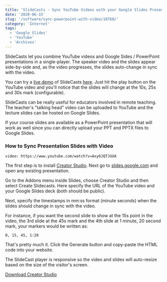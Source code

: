 ```yaml
---
title: 'SlideCasts - Sync YouTube Videos with your Google Slides Presentation'
date: '2020-06-15'
slug: '/software/sync-powerpoint-with-video/18768/'
category: 'Internet'
tags:
  - 'Google Slides'
  - 'YouTube'
  - 'Archives'
---
```


SlideCasts let you combine YouTube videos and Google Sides / PowerPoint presentations in a single-player. The speaker video and the slides appear side-by-side and, as the video progresses, the slides auto-change in sync with the video.

You can try a [live demo](https://www.youtube.com/watch?v=Axy6JQTJUUA) of SlideCasts [here](https://talltweets.com/slidecast/?v=71mvp1fJx9A&s=19xmmcaSpmD_LzYFSkiVMp_u1c9qjlWBCGYbhES-vjGw&m=0,10,25,30,40,70,85,110). Just hit the play button on the YouTube video and you'll notice that the slides will change at the 10s, 25s and 30s mark (configurable).

SlideCasts can be really useful for educators involved in remote teaching. The teacher's "talking head" video can be uploaded to YouTube and the lecture slides can be hosted on Google Slides.

If your course slides are available as a PowerPoint presentation that will work as well since you can directly upload your PPT and PPTX files to Google Slides.

### How to Sync Presentation Slides with Video

`video: https://www.youtube.com/watch?v=Axy6JQTJUUA`

The first step is to install [Creator Studio](https://gsuite.google.com/marketplace/app/creator_studio/509621243108). Next go to [slides.google.com](https://slides.google.com) and open any existing presentation.

Go to the Addons menu inside Slides, choose Creator Studio and then select Create Slidecasts. Here specify the URL of the YouTube video and your Google Slides deck (both should be public).

Next, specify the timestamps in mm:ss format (minute seconds) when the slides should change in sync with the video.

For instance, if you want the second slide to show at the 15s point in the video, the 3rd slide at the 45s mark and the 4th slide at 1 minute, 20 second mark, your markers would be written as:

`0, 15, 45, 1:20`

That's pretty much it. Click the Generate button and copy-paste the HTML code into your website.

The SlideCast player is responsive so the video and slides will auto-resize based on the size of the visitor's screen.

[Download Creator Studio](https://gsuite.google.com/marketplace/app/creator_studio/509621243108)
